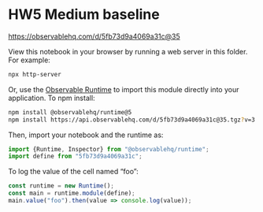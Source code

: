 # HW5 Medium baseline

https://observablehq.com/d/5fb73d9a4069a31c@35

View this notebook in your browser by running a web server in this folder. For
example:

~~~sh
npx http-server
~~~

Or, use the [Observable Runtime](https://github.com/observablehq/runtime) to
import this module directly into your application. To npm install:

~~~sh
npm install @observablehq/runtime@5
npm install https://api.observablehq.com/d/5fb73d9a4069a31c@35.tgz?v=3
~~~

Then, import your notebook and the runtime as:

~~~js
import {Runtime, Inspector} from "@observablehq/runtime";
import define from "5fb73d9a4069a31c";
~~~

To log the value of the cell named “foo”:

~~~js
const runtime = new Runtime();
const main = runtime.module(define);
main.value("foo").then(value => console.log(value));
~~~
